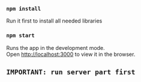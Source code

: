 ### `npm install`
Run it first to install all needed libraries


### `npm start`

Runs the app in the development mode.<br>
Open [http://localhost:3000](http://localhost:3000) to view it in the browser.

## `IMPORTANT: run server part first`
